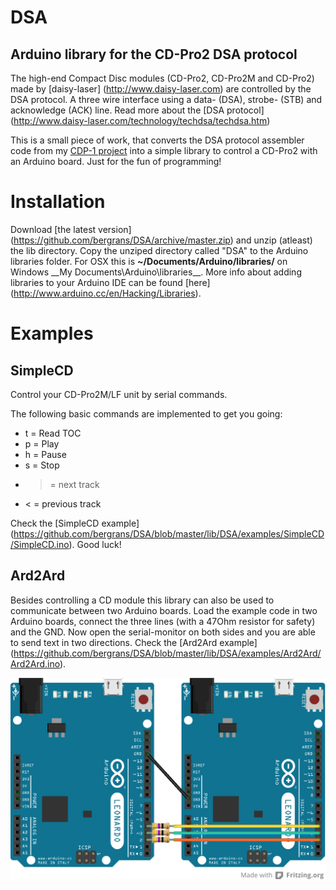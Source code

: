 DSA
===

Arduino library for the CD-Pro2 DSA protocol
--------------------------------------------

The high-end Compact Disc modules (CD-Pro2, CD-Pro2M and CD-Pro2) made by [daisy-laser] (http://www.daisy-laser.com) are controlled by the DSA protocol.
A three wire interface using a data- (DSA), strobe- (STB) and acknowledge (ACK) line.
Read more about the [DSA protocol] (http://www.daisy-laser.com/technology/techdsa/techdsa.htm)

This is a small piece of work, that converts the DSA protocol assembler code from my [CDP-1 project](http://www.bergrans.com/cd-pro/index.php) into a simple library to control a CD-Pro2 with an Arduino board. Just for the fun of programming!

Installation
============
Download [the latest version] (https://github.com/bergrans/DSA/archive/master.zip) and unzip (atleast) the lib directory. Copy the unziped directory called "DSA" to the Arduino libraries folder. For OSX this is __~/Documents/Arduino/libraries/__ on Windows __My Documents\Arduino\libraries\__. More info about adding libraries to your Arduino IDE can be found [here] (http://www.arduino.cc/en/Hacking/Libraries).

Examples
========
SimpleCD
--------
Control your CD-Pro2M/LF unit by serial commands.

The following basic commands are implemented to get you going:
- t = Read TOC
- p = Play
- h = Pause
- s = Stop
- > = next track
- < = previous track

Check the [SimpleCD example] (https://github.com/bergrans/DSA/blob/master/lib/DSA/examples/SimpleCD/SimpleCD.ino). Good luck!

Ard2Ard
-------
Besides controlling a CD module this library can also be used to communicate between two Arduino boards. Load the example code in two Arduino boards, connect the three lines (with a 47Ohm resistor for safety) and the GND. Now open the serial-monitor on both sides and you are able to send text in two directions. Check the [Ard2Ard example] (https://github.com/bergrans/DSA/blob/master/lib/DSA/examples/Ard2Ard/Ard2Ard.ino).

![Ard2Ard](images/Ard2Ard_bb.png "Arduino to Arduino using the DSA protocol")
